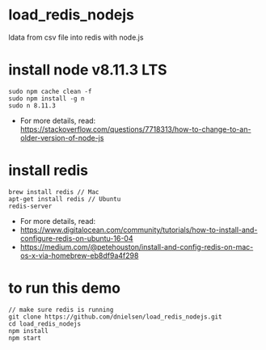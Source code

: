 # load_redis_nodejs
ldata from csv file into redis with node.js

# install node v8.11.3 LTS 
```
sudo npm cache clean -f
sudo npm install -g n
sudo n 8.11.3
```
- For more details, read: https://stackoverflow.com/questions/7718313/how-to-change-to-an-older-version-of-node-js

# install redis 
```
brew install redis // Mac 
apt-get install redis // Ubuntu
redis-server
```
- For more details, read: 
- https://www.digitalocean.com/community/tutorials/how-to-install-and-configure-redis-on-ubuntu-16-04
- https://medium.com/@petehouston/install-and-config-redis-on-mac-os-x-via-homebrew-eb8df9a4f298


# to run this demo
```
// make sure redis is running
git clone https://github.com/dnielsen/load_redis_nodejs.git
cd load_redis_nodejs
npm install
npm start 
```
